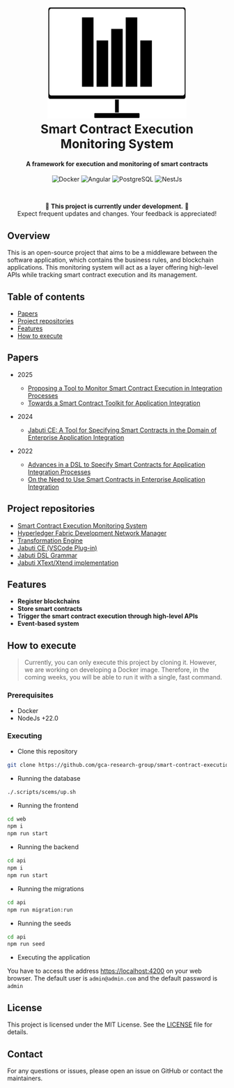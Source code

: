 <h1 align="center">
  <br>
  <img src="assets/logo.svg" alt="Smart Contract Execution Monitoring System" style="height: 256px">
  <br>
  Smart Contract Execution Monitoring System
  <br>
</h1>

<h4 align="center">A framework for execution and monitoring of smart contracts</h4>

<p align="center">
    <p align="center">
    <img alt="Docker" src="https://img.shields.io/badge/Docker-2496ED?style=for-the-badge&logo=docker&logoColor=white" />
    <img alt="Angular" src="https://img.shields.io/badge/Angular-20232f?style=for-the-badge&logo=angular&logoColor=red" />
    <img alt="PostgreSQL" src="https://img.shields.io/badge/PostgreSQL-336791?style=for-the-badge&logo=postgresql&logoColor=white" />
    <img alt="NestJs" src="https://img.shields.io/badge/NestJS-E0234E?style=for-the-badge&logo=nestjs&logoColor=white)" />
</p>
</p>
<br/>

<div align="center">

🚧 **This project is currently under development.** 🚧  
Expect frequent updates and changes. Your feedback is appreciated!

</div>

## Overview

This is an open-source project that aims to be a middleware between the software application, which contains the business rules, and blockchain applications. This monitoring system will act as a layer offering high-level APIs while tracking smart contract execution and its management.

## Table of contents

- [Papers](#papers)
- [Project repositories](#project-repositories)
- [Features](#features)
- [How to execute](#how-to-execute)

## Papers

- 2025
  - [Proposing a Tool to Monitor Smart Contract Execution in Integration Processes](https://sol.sbc.org.br/index.php/sbsi_estendido/article/view/34617)
  - [Towards a Smart Contract Toolkit for Application Integration](#)
 
- 2024
  - [Jabuti CE: A Tool for Specifying Smart Contracts in the Domain of Enterprise Application Integration](https://www.scitepress.org/Link.aspx?doi=10.5220/0012413300003645)

- 2022
  - [Advances in a DSL to Specify Smart Contracts for Application Integration Processes](https://sol.sbc.org.br/index.php/cibse/article/view/20962)
  - [On the Need to Use Smart Contracts in Enterprise Application Integration](https://idus.us.es/handle/11441/140199)

## Project repositories

- [Smart Contract Execution Monitoring System](https://github.com/gca-research-group/smart-contract-execution-monitoring-system)
- [Hyperledger Fabric Development Network Manager](https://github.com/gca-research-group/hyperledger-fabric-development-network-manager)
- [Transformation Engine](https://github.com/gca-research-group/jabuti-ce-transformation-engine)
- [Jabuti CE (VSCode Plug-in)](https://github.com/gca-research-group/jabuti-ce-vscode-plugin)
- [Jabuti DSL Grammar](https://github.com/gca-research-group/jabuti-ce-jabuti-dsl-grammar)
- [Jabuti XText/Xtend implementation](https://github.com/gca-research-group/dsl-smart-contract-eai)

## Features

- **Register blockchains**
- **Store smart contracts**
- **Trigger the smart contract execution through high-level APIs**
- **Event-based system**

## How to execute

> Currently, you can only execute this project by cloning it. However, we are working on developing a Docker image. Therefore, in the coming weeks, you will be able to run it with a single, fast command.

### Prerequisites

- Docker
- NodeJs +22.0

### Executing

- Clone this repository

```sh
git clone https://github.com/gca-research-group/smart-contract-execution-monitoring-system.git
```

- Running the database

```sh
./.scripts/scems/up.sh
```

- Running the frontend

```sh
cd web
npm i
npm run start
```

- Running the backend

```sh
cd api
npm i
npm run start
```

- Running the migrations

```sh
cd api
npm run migration:run
```

- Running the seeds

```sh
cd api
npm run seed
```

- Executing the application

You have to access the address [https://localhost:4200](https://localhost:4200) on your web browser. The default user is `admin@admin.com` and the default password is `admin`

## License

This project is licensed under the MIT License. See the [LICENSE](LICENSE) file for details.

## Contact

For any questions or issues, please open an issue on GitHub or contact the maintainers.
